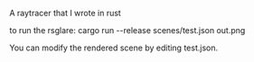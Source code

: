 A raytracer that I wrote in rust

to run the rsglare:
    cargo run --release scenes/test.json out.png

You can modify the rendered scene by editing test.json.
